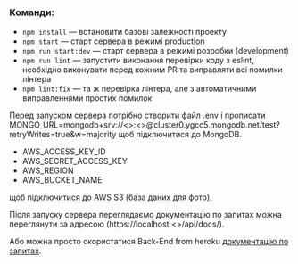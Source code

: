 ### Команди:

- `npm install` &mdash; встановити базові залежності проекту
- `npm start` &mdash; старт сервера в режимі production
- `npm run start:dev` &mdash; старт сервера в режимі розробки (development)
- `npm run lint` &mdash; запустити виконання перевірки коду з eslint, необхідно
  виконувати перед кожним PR та виправляти всі помилки лінтера
- `npm lint:fix` &mdash; та ж перевірка лінтера, але з автоматичними
  виправленнями простих помилок

Перед запуском сервера потрібно створити файл .env і прописати
MONGO_URL=mongodb+srv://<<username>>:<<password>>@cluster0.ygcc5.mongodb.net/test?retryWrites=true&w=majority
щоб підключитися до MongoDB.

- AWS_ACCESS_KEY_ID
- AWS_SECRET_ACCESS_KEY
- AWS_REGION
- AWS_BUCKET_NAME

щоб підключитися до AWS S3 (база даних для фото).

Після запуску сервера переглядаємо документацію по запитах можна переглянути за
адресою (https://localhost:<<PORT>>/api/docs/).

Або можна просто скористатися Back-End from heroku
[документацію по запитах](https://backend-superheros.herokuapp.com/api/docs/).
